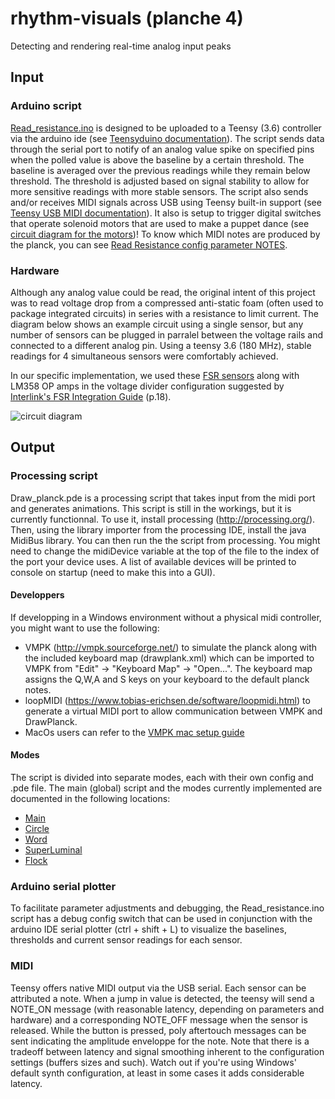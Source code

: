 # rhythm-visuals (planche 4)
Detecting and rendering real-time analog input peaks

## Input

### Arduino script

[Read_resistance.ino](https://github.com/tradwiki/rhythm-visuals/blob/master/Read_Resistance/Read_Resistance.ino) is designed to be uploaded to a Teensy (3.6) controller via the arduino ide (see [Teensyduino documentation](https://www.pjrc.com/teensy/teensyduino.html)). The script sends data through the serial port to notify of an analog value spike on specified pins when the polled value is above the baseline by a certain threshold. The baseline is averaged over the previous readings while they remain below threshold. The threshold is adjusted based on signal stability to allow for more sensitive readings with more stable sensors. The script also sends and/or receives MIDI signals across USB using Teensy built-in support (see [Teensy USB MIDI documentation](https://www.pjrc.com/teensy/td_midi.html)). It also is setup to trigger digital switches that operate solenoid motors that are used to make a puppet dance (see [circuit diagram for the motors](https://cdn-shop.adafruit.com/product-files/412/solenoid_driver.pdf))! To know which MIDI notes are produced by the planck, you can see [Read Resistance config parameter NOTES](Read_Resistance_and_Midi/config.h).

### Hardware

Although any analog value could be read, the original intent of this project was to read voltage drop from a compressed
anti-static foam (often used to package integrated circuits) in series with a resistance to limit current. The diagram below shows an
example circuit using a single sensor, but any number of sensors can be plugged in parralel between the voltage rails and connected to 
a different analog pin. Using a teensy 3.6 (180 MHz), stable readings for 4 simultaneous sensors were comfortably achieved.

In our specific implementation, we used these [FSR sensors](https://www.digikey.ca/product-detail/en/interlink-electronics/30-73258/1027-1002-ND/2476470) along with LM358 OP amps in the voltage divider configuration suggested by [Interlink's FSR Integration Guide](http://www.generationrobots.com/media/FSR400-Series-Integration-Guide.pdf) (p.18).

![circuit diagram](/diagram_podo.png?raw=true)

## Output

### Processing script

Draw_planck.pde is a processing script that takes input from the midi port and generates animations.
This script is still in the workings, but it is currently functionnal. To use it, install 
processing (http://processing.org/). Then, using the library importer from the processing IDE, install
the java MidiBus library. You can then run the the script from processing. You might need to change the
midiDevice variable at the top of the file to the index of the port your device uses. A list of available
devices will be printed to console on startup (need to make this into a GUI).

#### Developpers

If developping in a Windows environment without a physical midi controller, you might want to use the following:

- VMPK (http://vmpk.sourceforge.net/) to simulate the planck along with the included keyboard map (drawplank.xml) which can be imported to VMPK from "Edit" -> "Keyboard Map" -> "Open...". The keyboard map assigns the Q,W,A and S keys on your keyboard to the default planck notes.
- loopMIDI (https://www.tobias-erichsen.de/software/loopmidi.html) to generate a virtual MIDI port to allow communication between VMPK and DrawPlanck.
- MacOs users can refer to the [VMPK mac setup guide](https://github.com/tradwiki/rhythm-visuals/tree/master/VMPK%20mac%20setup%20guide)

#### Modes

The script is divided into separate modes, each with their own config and .pde file. The main (global) script and the modes currently implemented are documented in the following locations:

* [Main](DrawPlanck/DrawPlanck.md)
* [Circle](DrawPlanck/Circle.md)
* [Word](DrawPlanck/Word.md)
* [SuperLuminal](DrawPlanck/SuperLuminal.md)
* [Flock](DrawPlanck/Flock.md)

### Arduino serial plotter

To facilitate parameter adjustments and debugging, the Read_resistance.ino script has a debug config switch that can be used in conjunction with the arduino IDE serial plotter (ctrl + shift + L) to visualize the baselines, thresholds and current sensor readings for each sensor.

### MIDI

Teensy offers native MIDI output via the USB serial. Each sensor can be attributed a note. When a jump in value is detected, the teensy will send a NOTE_ON message (with reasonable latency, depending on parameters and hardware) and a corresponding NOTE_OFF message when the sensor is released. While the button is pressed, poly aftertouch messages can be sent indicating the amplitude enveloppe for the note. Note that there is a tradeoff between latency and signal smoothing inherent to the configuration settings (buffers sizes and such). Watch out if you're using Windows' default synth configuration, at least in some cases it adds considerable latency.
